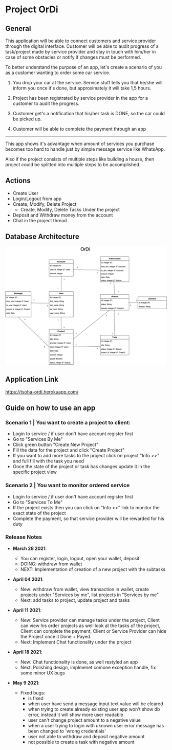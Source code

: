# Project OrDi

## General

This application will be able to connect customers and service provider through the digital interface. Customer will be able to audit progress of a task/project made by service provider and stay in touch with him/her in case of some obstacles or notify if changes must be performed.

To better understand the purpose of an app, let's create a scenario of you as a customer wanting to order some car service.

1. You drop your car at the service. Service stuff tells you that he/she will inform you once it's done, but approximately it will take 1,5 hours.

2. Project has been registrated by service provider in the app for a customer to audit the progress.

3. Customer get's a notification that his/her task is DONE, so the car could be picked up.

4. Customer will be able to complete the payment through an app

---

This app shows it's advantage when amount of services you purchase becomes too hard to handle just by simple message service like WhatsApp.

Also if the project consists of multiple steps like building a house, then project could be splitted into multiple steps to be accomplished.

## Actions

- Create User
- Login/Logout from app
- Create, Modify, Delete Project
  - Create, Modify, Delete Tasks Under the project
- Deposit and Withdraw money from the account
- Chat in the project thread

## Database Architecture

![picture alt](https://raw.githubusercontent.com/AlexeySmolyaninov/tkt-tsoha-project-ordi/master/Database_architecture_diagram.png "OrDi Database Architecture")

## Application Link

https://tsoha-ordi.herokuapp.com/

## Guide on how to use an app

### Scenario 1 | You want to create a project to client:

- Login to service / if user don't have account register first
- Go to "Services By Me"
- Click green button "Create New Project"
- Fill the data for the project and click "Create Project"
- If you want to add more tasks to the project click on project "Info >>" and full fill with the task you need
- Once the state of the project or task has changes update it in the specific project view

### Scenario 2 | You want to monitor ordered service

- Login to service / if user don't have account register first
- Go to "Services To Me"
- If the project exists then you can click on "Info >>" link to monitor the exact state of the project
- Complete the payment, so that service provider will be rewarded for his duty

### Release Notes

- **March 28 2021**:

  - You can register, login, logout, open your wallet, deposit
  - DOING: withdraw from wallet
  - NEXT: Implementation of creation of a new project with the subtasks

- **April 04 2021**:

  - New: withdraw from wallet, view transaction in wallet, create projects under "Services by me", list projects in "Services by me"
  - Next: add tasks to project, update project and tasks

- **April 11 2021**:

  - New: Service provider can manage tasks under the project, Client can view his order projects as well look at the tasks of the project, Client can complete the payment, Client or Service Provider can hide the Project once it Done + Payed.
  - Next: Implement Chat functionality under the project

- **April 18 2021**:

  - New: Chat functionality is done, as well restyled an app
  - Next: Polishing design, implmenet comone exception handle, fix some minor UX bugs

- **May 9 2021**:
  - Fixed bugs:
    - <body> is fixed
    - when user have send a message input text value will be cleared
    - when trying to create already existing user app won't show db error, instead it will show more user readable
    - user can't change project amount to a negative value
    - when a user trying to login with uknown user error message has been changed to 'wrong credentials'
    - user not able to withdraw and deposit negative amount
    - not possible to create a task with negative amount
